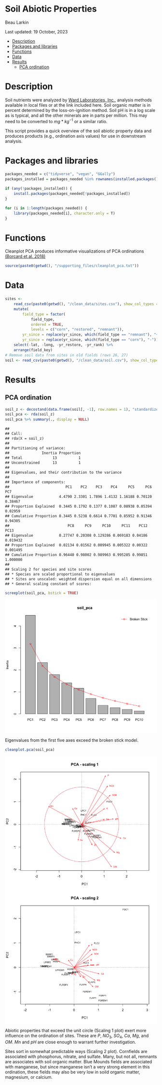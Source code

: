 Soil Abiotic Properties
================
Beau Larkin

Last updated: 19 October, 2023

- [Description](#description)
- [Packages and libraries](#packages-and-libraries)
- [Functions](#functions)
- [Data](#data)
- [Results](#results)
  - [PCA ordination](#pca-ordination)

# Description

Soil nutrients were analyzed by [Ward Laboratories,
Inc.](https://www.wardlab.com/services/soil-health-analysis/), analysis
methods available in local files or at the link included here. Soil
organic matter is in percent determined by the loss-on-ignition method.
Soil pH is in a log scale as is typical, and all the other minerals are
in parts per million. This may need to be converted to $mg*kg^{-1}$ or a
similar ratio.

This script provides a quick overview of the soil abiotic property data
and produces products (e.g., ordination axis values) for use in
downstream analysis.

# Packages and libraries

``` r
packages_needed = c("tidyverse", "vegan", "GGally")
packages_installed = packages_needed %in% rownames(installed.packages())
```

``` r
if (any(!packages_installed)) {
    install.packages(packages_needed[!packages_installed])
}
```

``` r
for (i in 1:length(packages_needed)) {
    library(packages_needed[i], character.only = T)
}
```

# Functions

Cleanplot PCA produces informative visualizations of PCA ordinations
[(Borcard et
al. 2018)](http://link.springer.com/10.1007/978-3-319-71404-2)

``` r
source(paste0(getwd(), "/supporting_files/cleanplot_pca.txt"))
```

# Data

``` r
sites <-
    read_csv(paste0(getwd(), "/clean_data/sites.csv"), show_col_types = FALSE) %>%
    mutate(
        field_type = factor(
            field_type,
            ordered = TRUE,
            levels = c("corn", "restored", "remnant")),
        yr_since = replace(yr_since, which(field_type == "remnant"), "+"),
        yr_since = replace(yr_since, which(field_type == "corn"), "-")) %>%
    select(-lat, -long, -yr_restore, -yr_rank) %>% 
    arrange(field_key)
# Remove soil data from sites in old fields (rows 26, 27)
soil <- read_csv(paste0(getwd(), "/clean_data/soil.csv"), show_col_types = FALSE)[-c(26:27), ]
```

# Results

## PCA ordination

``` r
soil_z <- decostand(data.frame(soil[, -1], row.names = 1), "standardize")
soil_pca <- rda(soil_z)
soil_pca %>% summary(., display = NULL)
```

    ## 
    ## Call:
    ## rda(X = soil_z) 
    ## 
    ## Partitioning of variance:
    ##               Inertia Proportion
    ## Total              13          1
    ## Unconstrained      13          1
    ## 
    ## Eigenvalues, and their contribution to the variance 
    ## 
    ## Importance of components:
    ##                          PC1    PC2    PC3    PC4     PC5     PC6     PC7
    ## Eigenvalue            4.4790 2.3301 1.7896 1.4132 1.16188 0.70120 0.38467
    ## Proportion Explained  0.3445 0.1792 0.1377 0.1087 0.08938 0.05394 0.02959
    ## Cumulative Proportion 0.3445 0.5238 0.6614 0.7701 0.85952 0.91346 0.94305
    ##                           PC8     PC9     PC10     PC11    PC12     PC13
    ## Eigenvalue            0.27747 0.20308 0.129286 0.069183 0.04186 0.019432
    ## Proportion Explained  0.02134 0.01562 0.009945 0.005322 0.00322 0.001495
    ## Cumulative Proportion 0.96440 0.98002 0.989963 0.995285 0.99851 1.000000
    ## 
    ## Scaling 2 for species and site scores
    ## * Species are scaled proportional to eigenvalues
    ## * Sites are unscaled: weighted dispersion equal on all dimensions
    ## * General scaling constant of scores:

``` r
screeplot(soil_pca, bstick = TRUE)
```

<img src="soil_properties_files/figure-gfm/soil_screeplot_fig-1.png" style="display: block; margin: auto;" />

Eigenvalues from the first five axes exceed the broken stick model.

``` r
cleanplot.pca(soil_pca)
```

<img src="soil_properties_files/figure-gfm/soil_cleanplot_fig-1.png" style="display: block; margin: auto;" /><img src="soil_properties_files/figure-gfm/soil_cleanplot_fig-2.png" style="display: block; margin: auto;" />

Abiotic properties that exceed the unit circle (Scaling 1 plot) exert
more influence on the ordination of sites. These are
$P,~NO_3,~SO_4,~Ca,~Mg,$ and $OM$. $Mn$ and $pH$ are close enough to
warrant further investigation.

Sites sort in somewhat predictable ways (Scaling 2 plot). Cornfields are
associated with phosphorus, nitrate, and sulfate. Many, but not all,
remnants are associates with soil organic matter. Blue Mounds fields are
associated with manganese, but since manganese isn’t a very strong
element in this ordination, these fields may also be very low in soild
organic matter, magnesium, or calcium.
